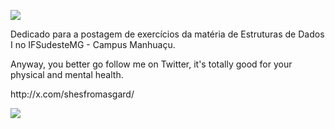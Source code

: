 ![](https://i.imgur.com/X0YdLQy.png)

<p>Dedicado para a postagem de exercícios da matéria de Estruturas de Dados I no IFSudesteMG - Campus Manhuaçu.</p>
<p>Anyway, you better go follow me on Twitter, it's totally good for your physical and mental health.</p>
http://x.com/shesfromasgard/

<p></p>

![](https://i.gifer.com/DTSl.gif)
